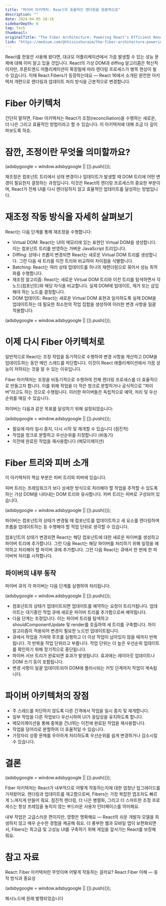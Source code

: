 ```yaml
---
title: "파이버 아키텍처: React의 효율적인 렌더링을 원동력으로"
description: ""
date: 2024-04-05 18:16
sidebarDepth: 0
tag: Tech
thumbnail: 
originalTitle: "The Fiber Architecture: Powering React’s Efficient Rendering"
link: "https://medium.com/@thisisshuraim/the-fiber-architecture-powering-reacts-efficient-rendering-812e931b5fa1"
---
```



React를 한동안 사용해 왔다면, 대규모 어플리케이션에서 가끔 발생할 수 있는 성능 문제에 대해 이미 알고 있을 것입니다. React의 가상 DOM과 diffing 알고리즘은 혁신적이지만, 프론트엔드 어플리케이션이 확장됨에 따라 렌더링 프로세스가 병목 현상이 될 수 있습니다. 이때 React Fibers가 등장하는데요 — React 16에서 소개된 완전한 아키텍처 개편으로 렌더링과 업데이트 처리 방식을 근본적으로 변경합니다.

# Fiber 아키텍처

간단히 말하면, Fiber 아키텍처는 React가 조정(reconciliation)을 수행하는 새로운, 더 나은 그리고 효율적인 방법이라고 할 수 있습니다. 이 아키텍처에 대해 조금 더 깊이 파보도록 하죠.

# 잠깐, 조정이란 무엇을 의미할까요?

<!-- ui-log 수평형 -->
<ins class="adsbygoogle"
  style="display:block"
  data-ad-client="ca-pub-4877378276818686"
  data-ad-slot="9743150776"
  data-ad-format="auto"
  data-full-width-responsive="true"></ins>
<component is="script">
(adsbygoogle = window.adsbygoogle || []).push({});
</component>

재조정은 컴포넌트 트리에서 상태 변경이나 업데이트가 발생할 때 DOM 트리에 어떤 변경이 필요한지 결정하는 과정입니다. 이것은 React의 렌더링 프로세스의 중요한 부분이며, React가 전체 UI를 다시 렌더링하지 않고 효율적인 업데이트를 달성하는 방법입니다.

# 재조정 작동 방식을 자세히 살펴보기

React는 다음 단계를 통해 재조정을 수행합니다:

- Virtual DOM: React는 UI의 메모리에 있는 표현인 Virtual DOM을 생성합니다. 이는 컴포넌트 트리를 반영하는 가벼운 JavaScript 트리입니다.
- Diffing: 상태나 프롭이 변경되면 React는 새로운 Virtual DOM 트리를 생성합니다. 그런 다음 새 트리를 이전 트리와 비교하여 차이점을 식별합니다.
- Batching: React는 여러 상태 업데이트를 하나의 재렌더링으로 묶어서 성능 최적화를 수행합니다.
- 재조정 알고리즘: React는 새로운 Virtual DOM 트리와 이전 트리를 탐색하면서 각 노드(컴포넌트)와 해당 자식을 비교합니다. 실제 DOM에 업데이트, 제거 또는 삽입해야 하는 노드를 결정합니다.
- DOM 업데이트: React는 새로운 Virtual DOM 표현과 일치하도록 실제 DOM을 업데이트하는 데 필요한 최소한의 작업 집합을 생성하여 이러한 변경 사항을 일괄 적용합니다.

<!-- ui-log 수평형 -->
<ins class="adsbygoogle"
  style="display:block"
  data-ad-client="ca-pub-4877378276818686"
  data-ad-slot="9743150776"
  data-ad-format="auto"
  data-full-width-responsive="true"></ins>
<component is="script">
(adsbygoogle = window.adsbygoogle || []).push({});
</component>

# 이제 다시 Fiber 아키텍처로

일반적으로 React는 조정 작업을 동기적으로 수행하여 변경 사항을 계산하고 DOM을 업데이트하는 동안 메인 스레드를 차단합니다. 이것이 React 애플리케이션에서 가끔 성능이 저하되는 것을 알 수 있는 이유입니다.

Fiber 아키텍처는 조정을 비동기적으로 수행하여 전체 렌더링 프로세스를 더 효율적으로 만들고자 합니다. 이를 위해 작업을 더 작은 청크로 분할하거나 공식적으로 "파이버"라고도 하는 것으로 수행됩니다. 이러한 파이버들은 독립적으로 예약, 처리 및 우선순위를 매길 수 있습니다.

파이버는 다음과 같은 목표를 달성하기 위해 설정되었습니다:

<!-- ui-log 수평형 -->
<ins class="adsbygoogle"
  style="display:block"
  data-ad-client="ca-pub-4877378276818686"
  data-ad-slot="9743150776"
  data-ad-format="auto"
  data-full-width-responsive="true"></ins>
<component is="script">
(adsbygoogle = window.adsbygoogle || []).push({});
</component>

- 필요에 따라 일시 중지, 다시 시작 및 재개할 수 있습니다 (점진적)
- 작업을 청크로 분할하고 우선순위를 지정합니다 (비동기)
- 이전에 완료된 작업을 재사용합니다 (메모이제이션)

# Fiber 트리와 피버 소개

이 아키텍처의 핵심 부분은 피버 트리와 피버에 있습니다.

피버 트리는 프레임워크가 보다 상세한 방식으로 처리해야 할 작업을 추적할 수 있도록 하는 가상 DOM을 나타내는 DOM 트리와 유사합니다. 피버 트리는 피버로 구성되어 있습니다.

<!-- ui-log 수평형 -->
<ins class="adsbygoogle"
  style="display:block"
  data-ad-client="ca-pub-4877378276818686"
  data-ad-slot="9743150776"
  data-ad-format="auto"
  data-full-width-responsive="true"></ins>
<component is="script">
(adsbygoogle = window.adsbygoogle || []).push({});
</component>

파이버는 컴포넌트의 상태가 변경될 때 컴포넌트를 업데이트하고 새 요소를 렌더링하며 프롭을 업데이트하는 등 수행해야 할 작업 단위로 생각할 수 있습니다.

컴포넌트의 상태가 변경되면 React는 해당 컴포넌트에 대한 새로운 파이버를 생성하고 파이버 트리에 추가합니다. 그런 다음 React는 해당 파이버를 처리하기 위해 일정을 예약하고 처리해야 할 파이버 큐에 추가합니다. 그런 다음 React는 큐에서 한 번에 한 파이버씩 처리를 시작합니다.

## 파이버의 내부 동작

파이버 큐의 각 파이버는 다음 단계를 실행하여 처리됩니다:

<!-- ui-log 수평형 -->
<ins class="adsbygoogle"
  style="display:block"
  data-ad-client="ca-pub-4877378276818686"
  data-ad-slot="9743150776"
  data-ad-format="auto"
  data-full-width-responsive="true"></ins>
<component is="script">
(adsbygoogle = window.adsbygoogle || []).push({});
</component>

- 컴포넌트의 상태가 업데이트되면 업데이트를 예약하는 요청이 트리거됩니다. 업데이트는 대기중인 작업 큐에 새로운 파이버 트리를 추가함으로써 예약됩니다.
- 다음 단계는 조정입니다. 이는 파이버 트리를 탐색하고 shouldComponentUpdate 및 render를 호출하여 새 트리를 구축합니다. 차이 알고리즘이 적용되어 변경이 필요한 노드만 업데이트됩니다.
- 큐에서 작업을 가져와 루프를 실행하고 더 이상 작업이 남아있지 않을 때까지 반복됩니다. 각 반복을 작업 단위라고 부릅니다. 작업 단위는 더 높은 우선순위 업데이트를 확인하기 위해 정기적으로 중단됩니다.
- 파이버 서브 트리가 완료되면 효과가 발생됩니다. 효과에는 레이아웃 업데이트나 DOM 쓰기 등이 포함됩니다.
- 변경 사항이 일괄 업데이트되어 DOM에 플러시되는 커밋 단계까지 작업이 계속됩니다.

# 파이버 아키텍처의 장점

- 주 스레드를 차단하지 않도록 다른 간격에서 작업을 일시 중지 및 재개합니다.
- 일부 작업을 다른 작업보다 우선시하여 UI가 응답성을 유지하도록 합니다.
- 메모이제이션을 통해 중복을 건너뛰는 이전에 완료된 작업을 재사용합니다.
- 작업을 덩어리로 분할하여 더 효율적일 수 있습니다.
- 가장자리 상황 문제를 우아하게 처리하도록 우선순위를 쉽게 변경하거나 감소시킬 수 있습니다.

# 결론

<!-- ui-log 수평형 -->
<ins class="adsbygoogle"
  style="display:block"
  data-ad-client="ca-pub-4877378276818686"
  data-ad-slot="9743150776"
  data-ad-format="auto"
  data-full-width-responsive="true"></ins>
<component is="script">
(adsbygoogle = window.adsbygoogle || []).push({});
</component>

Fiber 아키텍처는 React가 내부적으로 어떻게 작동하는지에 대한 엄청난 업그레이드를 가져왔어요. 렌더링과 업데이트를 재고함으로써, Fibers는 가장 복잡한 앱조차도 빠르게 느껴지게 만들어 줘요. 점진적 렌더링, 더 나은 병렬화, 그리고 더 스마트한 조정 프로세스는 항상 프레임을 놓치지 않는 부드러운 사용자 인터페이스를 의미해요.

내부 작업은 고급스러운 편이지만, 영향은 명확해요 — React의 쉬운 개발자 모델을 희생하지 않고 매우 순수한 경험을 제공해 줘요. 더 풍부한 웹과 모바일 앱이 보편화되면서, Fibers는 최고급 및 고성능 UI를 구축하기 위해 게임을 앞서가는 React를 보장해 줘요.

# 참고 자료

React: Fiber 아키텍처란 무엇이며 어떻게 작동하는 걸까요?
React Fiber 이해 — 동작 방식과 중요성

<!-- ui-log 수평형 -->
<ins class="adsbygoogle"
  style="display:block"
  data-ad-client="ca-pub-4877378276818686"
  data-ad-slot="9743150776"
  data-ad-format="auto"
  data-full-width-responsive="true"></ins>
<component is="script">
(adsbygoogle = window.adsbygoogle || []).push({});
</component>

해시노드에 원래 발행되었습니다
